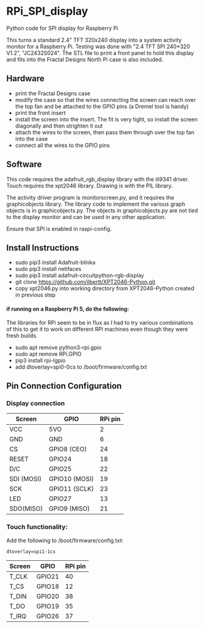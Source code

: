 # RPi_SPI_display
Python code for SPI display for Raspberry Pi

This turns a standard 2.4" TFT 320x240 display into a system activity
monitor for a Raspberry Pi. Testing was done with "2.4 TFT SPI 240*320 V1.2", "JC2432S024". The STL file to print a front panel to hold this display and fits into the Fractal Designs North Pi case is also included.

## Hardware
- print the Fractal Designs case
- modify the case so that the wires connecting the screen can reach over the top fan and be attached to the GPIO pins (a Dremel tool is handy)
- print the front insert
- install the screen into the insert. The fit is very tight, so install the screen diagonally and then strighten it out
- attach the wires to the screen, then pass them through over the top fan into the case
- connect all the wires to the GPIO pins

## Software

This code requires the adafruit_rgb_display library with the ili9341 driver. Touch requires the xpt2046 library. Drawing is with the PIL library.

The activity driver program is monitorscreen.py, and it requires the graphicobjects library. The library code to implement the various graph objects is in graphicobjects.py. The objects in graphicobjects.py
are not tied to the display monitor and can be used in any other application.

Ensure that SPI is enabled in raspi-config.

## Install Instructions
- sudo pip3 install Adafruit-blinka
- sudo pip3 install netifaces
- sudo pip3 install adafruit-circuitpython-rgb-display
- git clone https://github.com/ilbertt/XPT2046-Python.git
- copy xpt2046.py into working directory from XPT2046-Python created in previous step
#### if running on a Raspberry Pi 5, do the following:
The libraries for RPi seem to be in flux as I had to try various combinations of this to get it to work on different RPi
machines even though they were fresh builds.
- sudo apt remove python3-rpi.gpio
- sudo apt remove RPi.GPIO
- pip3 install rpi-lgpio
- add dtoverlay=spi0-0cs to /boot/firmware/config.txt

## Pin Connection Configuration

### Display connection
|Screen |GPIO | RPi pin |
|-------|-----|---------|
|VCC | 5VO | 2 |
|GND | GND | 6 |
|CS | GPIO8 (CEO) | 24 |
|RESET | GPIO24 | 18 |
|D/C | GPIO25 | 22 |
|SDI (MOSI) | GPIO10 (MOSI) | 19 |
|SCK | GPIO11 (SCLK) | 23 |
|LED | GPIO27 | 13 |
|SDO(MISO) | GPIO9 (MISO) | 21 |

### Touch functionality:
Add the following to /boot/firmware/config.txt: 

`dtoverlay=spi1-1cs`

|Screen |GPIO | RPi pin |
|-------|-----|---------|
|T_CLK | GPIO21 | 40 |
|T_CS | GPIO18 | 12 |
|T_DIN | GPIO20 | 38 |
|T_DO | GPIO19 | 35 | 
|T_IRQ | GPIO26 | 37 |


